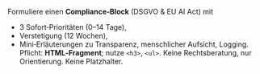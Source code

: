 Formuliere einen **Compliance‑Block** (DSGVO & EU AI Act) mit
- 3 Sofort‑Prioritäten (0–14 Tage),
- Verstetigung (12 Wochen),
- Mini‑Erläuterungen zu Transparenz, menschlicher Aufsicht, Logging.
Pflicht: **HTML‑Fragment**; nutze `<h3>`, `<ul>`. Keine Rechtsberatung, nur Orientierung. Keine Platzhalter.
